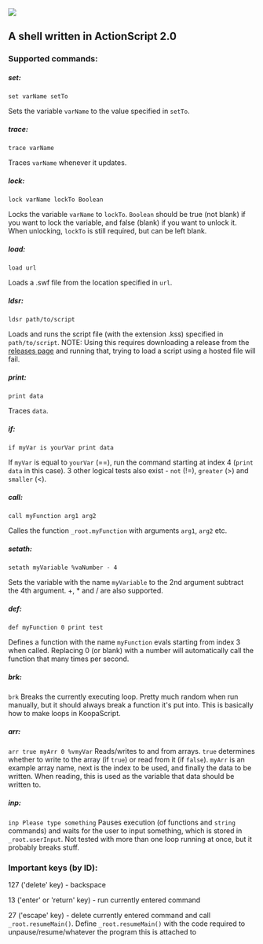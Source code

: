 <img src="https://media.discordapp.net/attachments/383022336510525442/424569343591055370/KoopaShell_full.png">

## A shell written in ActionScript 2.0

### Supported commands:
##### set:
`set varName setTo`

Sets the variable `varName` to the value specified in `setTo`.

##### trace:
`trace varName`

Traces `varName` whenever it updates.

##### lock:
`lock varName lockTo Boolean`

Locks the variable `varName` to `lockTo`. `Boolean` should be true (not blank) if you want to lock the variable, and false (blank) if you want to unlock it. When unlocking, `lockTo` is still required, but can be left blank.

##### load:
`load url`

Loads a .swf file from the location specified in `url`.

##### ldsr:
`ldsr path/to/script`

Loads and runs the script file (with the extension .kss) specified in `path/to/script`. NOTE: Using this requires downloading a release from the [releases page](https://github.com/Jhynjhiruu/KoopaShell/releases/) and running that, trying to load a script using a hosted file will fail.

##### print:
`print data`

Traces `data`.

##### if:
`if myVar is yourVar print data`

If `myVar` is equal to `yourVar` (==), run the command starting at index 4 (`print data` in this case). 3 other logical tests also exist - `not` (!=), `greater` (>) and `smaller` (<).

##### call:
`call myFunction arg1 arg2`

Calles the function `_root.myFunction` with arguments `arg1`, `arg2` etc. 

##### setath:
`setath myVariable %vaNumber - 4`

Sets the variable with the name `myVariable` to the 2nd argument subtract the 4th argument. +, * and / are also supported.

##### def:
`def myFunction 0 print test`

Defines a function with the name `myFunction` evals starting from index 3 when called. Replacing 0 (or blank) with a number will automatically call the function that many times per second.

##### brk:
`brk`
Breaks the currently executing loop. Pretty much random when run manually, but it should always break a function it's put into. This is basically how to make loops in KoopaScript.

##### arr:
`arr true myArr 0 %vmyVar`
Reads/writes to and from arrays. `true` determines whether to write to the array (if `true`) or read from it (if `false`). `myArr` is an example array name, next is the index to be used, and finally the data to be written. When reading, this is used as the variable that data should be written to.

##### inp:
`inp Please type something`
Pauses execution (of functions and `string` commands) and waits for the user to input something, which is stored in `_root.userInput`. Not tested with more than one loop running at once, but it probably breaks stuff.

### Important keys (by ID):
127 ('delete' key) - backspace

13 ('enter' or 'return' key) - run currently entered command

27 ('escape' key) - delete currently entered command and call `_root.resumeMain()`. Define `_root.resumeMain()` with the code required to unpause/resume/whatever the program this is attached to
